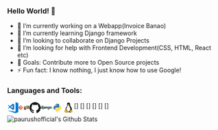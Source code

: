 ### Hello World! 👋

- 🔭 I’m currently working on a Webapp(Invoice Banao)
- 🌱 I’m currently learning Django framework
- 👯 I’m looking to collaborate on Django Projects
- 🤔 I’m looking for help with Frontend Development(CSS, HTML, React etc)
- 🥅 Goals: Contribute more to Open Source projects
- ⚡ Fun fact: I know nothing, I just know how to use Google!


### Languages and Tools:

[<img align="left" alt="Visual Studio Code" width="26px" src="https://raw.githubusercontent.com/github/explore/80688e429a7d4ef2fca1e82350fe8e3517d3494d/topics/visual-studio-code/visual-studio-code.png" />]
[<img align="left" alt="Git" width="26px" src="https://raw.githubusercontent.com/github/explore/80688e429a7d4ef2fca1e82350fe8e3517d3494d/topics/git/git.png" />]
[<img align="left" alt="GitHub" width="26px" src="https://raw.githubusercontent.com/github/explore/78df643247d429f6cc873026c0622819ad797942/topics/github/github.png" />]
[<img align="left" alt="" width="26px" src="https://raw.githubusercontent.com/github/explore/80688e429a7d4ef2fca1e82350fe8e3517d3494d/topics/django/django.png" />]
[<img align="left" alt="Python" width="26px" src="https://raw.githubusercontent.com/github/explore/80688e429a7d4ef2fca1e82350fe8e3517d3494d/topics/python/python.png" />]
[<img align="left" alt="Visual Studio Code" width="26px" src="https://raw.githubusercontent.com/github/explore/80688e429a7d4ef2fca1e82350fe8e3517d3494d/topics/linux/linux.png" />]

<img align="left" alt="paurushofficial's Github Stats" src="https://github-readme-stats.codestackr.vercel.app/api?username=paurushofficial&show_icons=true&hide_border=true" />
